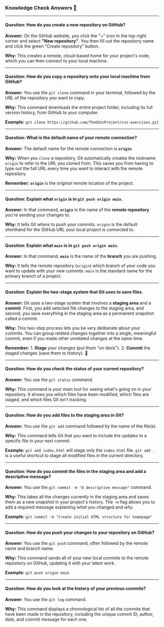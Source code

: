 ### Knowledge Check Answers 🎯

---

#### Question: How do you create a new repository on GitHub?

**Answer:** On the GitHub website, you click the "+" icon in the top-right corner and select **"New repository"**. You then fill out the repository name and click the green "Create repository" button.

**Why:** This creates a remote, cloud-based home for your project's code, which you can then connect to your local machine.

---

#### Question: How do you copy a repository onto your local machine from GitHub?

**Answer:** You use the `git clone` command in your terminal, followed by the URL of the repository you want to copy.

**Why:** This command downloads the entire project folder, including its full version history, from GitHub to your computer.

**Example:** `git clone https://github.com/TheOdinProject/css-exercises.git`

---

#### Question: What is the default name of your remote connection?

**Answer:** The default name for the remote connection is **`origin`**.

**Why:** When you `clone` a repository, Git automatically creates the nickname `origin` to refer to the URL you cloned from. This saves you from having to type out the full URL every time you want to interact with the remote repository.

**Remember:** **`origin`** is the *original* remote location of the project.

---

#### Question: Explain what `origin` is in `git push origin main`.

**Answer:** In that command, **`origin`** is the name of the **remote repository** you're sending your changes to.

**Why:** It tells Git *where* to push your commits. `origin` is the default shorthand for the GitHub URL your local project is connected to.

---

#### Question: Explain what `main` is in `git push origin main`.

**Answer:** In that command, **`main`** is the name of the **branch** you are pushing.

**Why:** It tells the remote repository (`origin`) which branch of your code you want to update with your new commits. `main` is the standard name for the primary branch of a project.

---

#### Question: Explain the two-stage system that Git uses to save files.

**Answer:** Git uses a two-stage system that involves a **staging area** and a **commit**. First, you add selected file changes to the staging area, and second, you save everything in the staging area as a permanent snapshot called a commit.

**Why:** This two-step process lets you be very deliberate about your commits. You can group related changes together into a single, meaningful commit, even if you made other unrelated changes at the same time.

**Remember:** 1. **Stage** your changes (put them "on deck"). 2. **Commit** the staged changes (save them to history). 💾

---

#### Question: How do you check the status of your current repository?

**Answer:** You use the `git status` command.

**Why:** This command is your main tool for seeing what's going on in your repository. It shows you which files have been modified, which files are staged, and which files Git isn't tracking.

---

#### Question: How do you add files to the staging area in Git?

**Answer:** You use the `git add` command followed by the name of the file(s).

**Why:** This command tells Git that you want to include the updates to a specific file in your next commit.

**Example:** `git add index.html` will stage only the `index.html` file. `git add .` is a useful shortcut to stage all modified files in the current directory.

---

#### Question: How do you commit the files in the staging area and add a descriptive message?

**Answer:** You use the `git commit -m "A descriptive message"` command.

**Why:** This takes all the changes currently in the staging area and saves them as a new snapshot in your project's history. The `-m` flag allows you to add a required message explaining *what* you changed and *why*.

**Example:** `git commit -m "Create initial HTML structure for homepage"`

---

#### Question: How do you push your changes to your repository on GitHub?

**Answer:** You use the `git push` command, often followed by the remote name and branch name.

**Why:** This command sends all of your new local commits to the remote repository on GitHub, updating it with your latest work.

**Example:** `git push origin main`

---

#### Question: How do you look at the history of your previous commits?

**Answer:** You use the `git log` command.

**Why:** This command displays a chronological list of all the commits that have been made in the repository, including the unique commit ID, author, date, and commit message for each one.